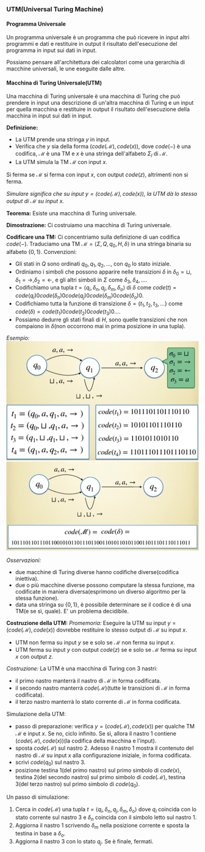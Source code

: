 ### UTM(Universal Turing Machine)
#### Programma Universale
Un programma universale è un programma che può ricevere in input altri programmi e dati e restituire in output il risultato dell'esecuzione del programma in input sui dati in input.

Possiamo pensare all'architettura dei calcolatori come una gerarchia di macchine universali, le une eseguite dalle altre. 

#### Macchina di Turing Universale(UTM)
Una macchina di Turing universale è una macchina di Turing che può prendere in input una descrizione di un'altra macchina di Turing e un input per quella macchina e restituire in output il risultato dell'esecuzione della macchina in input sui dati in input.

**Definizione:**
- La UTM prende una stringa $y$ in input.
- Verifica che $y$ sia della forma $(code(\mathcal{M}), code(x))$, dove $code(-)$ è una codifica, $\mathcal{M}$ è una TM e $x$ è una stringa dell'alfabeto $\Sigma_l$ di $\mathcal{M}$.
- La UTM simula la TM $\mathcal{M}$ con input $x$.

Si ferma se $\mathcal{M}$ si ferma con input $x$, con output $code(z)$, altrimenti non si ferma.

*Simulare significa che su input $y=(code(\mathcal{M}), code(x))$, la UTM dà lo stesso output di $\mathcal{M}$ su input $x$.*

**Teorema:**
Esiste una macchina di Turing universale.

**Dimostrazione:**
Ci costruiamo una macchina di Turing universale.

**Codificare una TM:**
Ci concentriamo sulla definizione di uan codifica $code(-)$. 
Traduciamo una TM $\mathcal{M} = \langle \Sigma, Q, q_0, H, \delta \rangle$ in una stringa binaria su alfabeto $\{0, 1\}$.
Convenzioni:
- Gli stati in $Q$ sono ordinati $q_0, q_1, q_2, ...$, con $q_0$ lo stato iniziale.
- Ordiniamo i simboli che possono apparire nelle transizioni $\delta$ in $\delta_0 = \sqcup, \delta_1 = \rightarrow, \delta_2 = \leftarrow$, e gli altri simboli in $\Sigma$ come $\delta_3, \delta_4, ...$.
- Codifichiamo una tupla $t = \langle q_i, \delta_n, q_j, \delta_m, \delta_o \rangle$ di $\delta$ come $code(t) = code(q_i)0code(\delta_n)0code(q_j)0code(\delta_m)0code(\delta_o)0$.
- Codifichiamo tutta la funzione di transizione $\delta = \{t_1, t_2, t_3, ...\}$ come $code(\delta) = code(t_1)0code(t_2)0code(t_3)0...$.
- Possiamo dedurre gli stati finali di $H$, sono quelle transizioni che non compaiono in $\delta$(non occorrono mai in prima posizione in una tupla).

*Esempio:*
![esempio](image-2.png)
![esempietto](image-3.png)

*Osservazioni:*
- due macchine di Turing diverse hanno codifiche diverse(codifica iniettiva).
- due o più macchine diverse possono computare la stessa funzione, ma codificate in maniera diversa(esprimono un diverso algoritmo per la stessa funzione).
- data una stringa su $\{0, 1\}$, è possibile determinare se il codice è di una TM(e se sì, quale). E' un problema decidibile.

**Costruzione della UTM:**
*Promemoria:*
Eseguire la UTM su input $y = (code(\mathcal{M}), code(x))$ dovrebbe restituire lo stesso output di $\mathcal{M}$ su input $x$.
- UTM non ferma su input $y$ se e solo se $\mathcal{M}$ non ferma su input $x$.
- UTM ferma su input $y$ con output $code(z)$ se e solo se $\mathcal{M}$ ferma su input $x$ con output $z$.

*Costruzione:*
La UTM è una macchina di Turing con 3 nastri:
- il primo nastro manterrà il nastro di $\mathcal{M}$ in forma codificata.
- il secondo nastro manterrà $code(\mathcal{M})$(tutte le transizioni di $\mathcal{M}$ in forma codificata).
- il terzo nastro manterrà lo stato corrente di $\mathcal{M}$ in forma codificata.

Simulazione della UTM:
- passo di preparazione: verifica $y = (code(\mathcal{M}), code(x))$ per qualche TM $\mathcal{M}$ e input $x$. Se no, ciclo infinito. Se sì, allora il nastro 1 contiene $(code(\mathcal{M}), code(x))$(la codifica della macchina e l'input).
- sposta $code(\mathcal{M})$ sul nastro 2. Adesso il nastro 1 mostra il contenuto del nastro di $\mathcal{M}$ su input $x$ alla configurazione iniziale, in forma codificata.
- scrivi $code(q_0)$ sul nastro 3. 
- posizione testina 1(del primo nastro) sul primo simbolo di $code(x)$, testina 2(del secondo nastro) sul primo simbolo di $code(\mathcal{M})$, testina 3(del terzo nastro) sul primo simbolo di $code(q_0)$.

Un passo di simulazione:
1. Cerca in $code(\mathcal{M})$ una tupla $t = \langle q_i, \delta_n, q_j, \delta_m, \delta_o \rangle$ dove $q_i$ coincida con lo stato corrente sul nastro 3 e $\delta_n$ coincida con il simbolo letto sul nastro 1.
2. Aggiorna il nastro 1 scrivendo $\delta_m$ nella posizione corrente e sposta la testina in base a $\delta_o$.
3. Aggiorna il nastro 3 con lo stato $q_j$. Se è finale, fermati.


